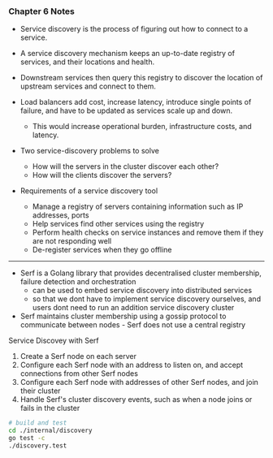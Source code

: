 ### Chapter 6 Notes

- Service discovery is the process of figuring out how to connect to a service.
- A service discovery mechanism keeps an up-to-date registry of services, and their locations and health.
- Downstream services then query this registry to discover the location of upstream services and connect to them.
- Load balancers add cost, increase latency, introduce single points of failure, and have to be updated as services scale up and down.
  - This would increase operational burden, infrastructure costs, and latency.
- Two service-discovery problems to solve
  - How will the servers in the cluster discover each other?
  - How will the clients discover the servers?

- Requirements of a service discovery tool
  - Manage a registry of servers containing information such as IP addresses, ports
  - Help services find other services using the registry
  - Perform health checks on service instances and remove them if they are not responding well
  - De-register services when they go offline

---

- Serf is a Golang library that provides decentralised cluster membership, failure detection and orchestration
  - can be used to embed service discovery into distributed services
  - so that we dont have to implement service discovery ourselves, and users dont need to run an addition service discovery cluster
- Serf maintains cluster membership using a gossip protocol to communicate between nodes - Serf does not use a central registry

Service Discovey with Serf
1. Create a Serf node on each server
2. Configure each Serf node with an address to listen on, and accept connections from other Serf nodes
3. Configure each Serf node with addresses of other Serf nodes, and join their cluster
4. Handle Serf's cluster discovery events, such as when a node joins or fails in the cluster

```bash
# build and test
cd ./internal/discovery
go test -c
./discovery.test
```

